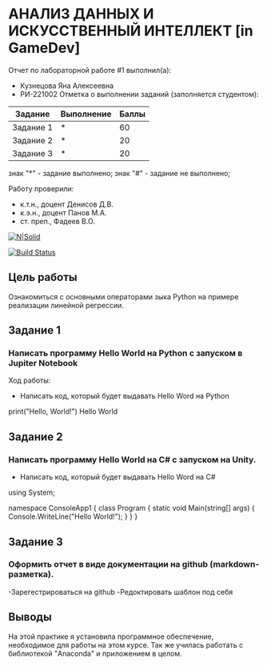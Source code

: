 # АНАЛИЗ ДАННЫХ И ИСКУССТВЕННЫЙ ИНТЕЛЛЕКТ [in GameDev]
Отчет по лабораторной работе #1 выполнил(а):
- Кузнецова Яна Алексеевна
- РИ-221002
Отметка о выполнении заданий (заполняется студентом):

| Задание | Выполнение | Баллы |
| ------ | ------ | ------ |
| Задание 1 | * | 60 |
| Задание 2 | * | 20 |
| Задание 3 | * | 20 |

знак "*" - задание выполнено; знак "#" - задание не выполнено;

Работу проверили:
- к.т.н., доцент Денисов Д.В.
- к.э.н., доцент Панов М.А.
- ст. преп., Фадеев В.О.

[![N|Solid](https://cldup.com/dTxpPi9lDf.thumb.png)](https://nodesource.com/products/nsolid)

[![Build Status](https://travis-ci.org/joemccann/dillinger.svg?branch=master)](https://travis-ci.org/joemccann/dillinger)

## Цель работы
Ознакомиться с основными операторами зыка Python на примере реализации линейной регрессии.

## Задание 1
### Написать программу Hello World на Python с запуском в Jupiter Notebook
Ход работы:
- Написать код, который будет выдавать Hello Word на Python

print("Hello, World!")
Hello World



## Задание 2
###  Написать программу Hello World на C# с запуском на Unity.

 - Написать код, который будет выдавать Hello Word на C#

using System;

namespace ConsoleApp1
{
    class Program
    {
        static void Main(string[] args)
        {
            Console.WriteLine("Hello World!");
        }
    }
}

## Задание 3
### Оформить отчет в виде документации на github (markdown-разметка).

-Зарегестрироваться на github
-Редоктировать шаблон под себя

## Выводы
На этой практике я установила программное обеспечение, необходимое для работы на этом курсе. Так же училась работать с библиотекой "Anaconda" и приложением в целом.
